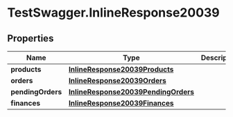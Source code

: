 # TestSwagger.InlineResponse20039

## Properties

Name | Type | Description | Notes
------------ | ------------- | ------------- | -------------
**products** | [**InlineResponse20039Products**](InlineResponse20039Products.md) |  | [optional] 
**orders** | [**InlineResponse20039Orders**](InlineResponse20039Orders.md) |  | [optional] 
**pendingOrders** | [**InlineResponse20039PendingOrders**](InlineResponse20039PendingOrders.md) |  | [optional] 
**finances** | [**InlineResponse20039Finances**](InlineResponse20039Finances.md) |  | [optional] 


